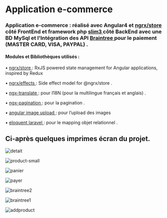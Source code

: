 # Application e-commerce
### Application e-commerce : réalisé avec Angular4 et <a href="https://github.com/ngrx/store" > ngrx/store </a>   côté FrontEnd et framework php  <a href="https://www.slimframework.com/">   slim3  </a>  côté BackEnd avec une BD MySql et l'Intégration des API <a href="https://www.braintreepayments.com/"> Braintree </a>   pour le paiement (MASTER CARD, VISA, PAYPAL) .

#### Modules et Bibliothèques utilisés :
•  <a href="https://github.com/ngrx/store" > ngrx/store </a> : RxJS powered state management for Angular applications, inspired by Redux 

• <a href="https://github.com/ngrx/effects" >  ngrx/effects </a> : Side effect model for @ngrx/store .

•	<a href="https://github.com/ngx-translate/core">  ngx-translate </a>  : pour I18N (pour la multilingue français et anglais) . 

•	<a href="https://github.com/michaelbromley/ngx-pagination">  ngx-pagination </a> : pour la pagination .

•	 <a href="https://github.com/aberezkin/ng2-image-upload">  angular image upload </a> : pour l’upload des images

•	<a href="https://laravel.com/docs/5.5/eloquent">  eloquent laravel </a> : pour le mapping objet relationnel . 

 ## Ci-après quelques imprimes écran du projet.

![detait](https://user-images.githubusercontent.com/25068188/33230047-faf84b98-d1db-11e7-9183-ba3ed8f43329.PNG)

![product-small](https://user-images.githubusercontent.com/25068188/33230039-d27d0d02-d1db-11e7-84da-52937724d86d.PNG)

![panier](https://user-images.githubusercontent.com/25068188/33230049-0548e83c-d1dc-11e7-88b0-b92c7b42d82f.PNG)

![payer](https://user-images.githubusercontent.com/25068188/33230050-125f5efc-d1dc-11e7-9ce6-62d22bcb512a.PNG)

![braintree2](https://user-images.githubusercontent.com/25068188/33230046-f0845ac6-d1db-11e7-9d7d-0e9d3e394dce.PNG)

![braintree1](https://user-images.githubusercontent.com/25068188/33230043-e5bf2ad0-d1db-11e7-95ef-f2af965484f0.PNG)

![addproduct](https://user-images.githubusercontent.com/25068188/33230081-d341f33c-d1dc-11e7-99a6-e6d178303ad6.PNG)
